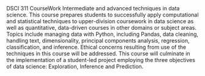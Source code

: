 </h1> DSCI 311 CourseWork </h1>

</body> 
Intermediate and advanced techniques in data science. This course prepares students to successfully apply computational and statistical techniques to upper-division coursework in data science as well as quantitative, data-driven courses in other domains or subject areas. Topics include managing data with Python, including Pandas, data cleaning, handling text, dimensionality, principal components analysis, regression, classification, and inference. Ethical concerns resulting from use of the techniques in this course will be addressed. This course will culminate in the implementation of a student-led project employing the three objectives of data science: Exploration, Inference and Prediction.
</body>

